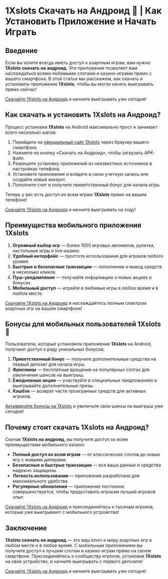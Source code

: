 # 1Xslots Скачать на Андроид 📲 | Как Установить Приложение и Начать Играть

## Введение

Если вы хотите всегда иметь доступ к азартным играм, вам нужно **1Xslots скачать на андроид**. Это приложение позволяет вам наслаждаться всеми любимыми слотами и казино-играми прямо с вашего смартфона. В этой статье мы расскажем, как скачать и установить приложение **1Xslots**, чтобы вы могли начать выигрывать прямо сейчас!

[Скачайте 1Xslots на Андроид](https://brandplay.link/hSB1khtr) и начните выигрывать уже сегодня!

## Как скачать и установить 1Xslots на Андроид?

Процесс установки **1Xslots** на Android максимально прост и занимает всего несколько шагов:

1. Перейдите на [официальный сайт 1Xslots](https://brandplay.link/hSB1khtr) через браузер вашего смартфона.
2. Нажмите на кнопку «Скачать на Андроид», чтобы загрузить APK-файл.
3. Разрешите установку приложений из неизвестных источников в настройках телефона.
4. Установите приложение и войдите в свою учетную запись или создайте новый аккаунт.
5. Пополните счет и получите приветственный бонус для начала игры.

Теперь у вас есть доступ ко всем играм **1Xslots** прямо на вашем телефоне!

[Скачайте 1Xslots на Андроид](https://brandplay.link/hSB1khtr) и начните выигрывать на ходу!

## Преимущества мобильного приложения 1Xslots

1. **Огромный выбор игр** — более 1000 игровых автоматов, рулетка, настольные игры и live-казино.
2. **Удобный интерфейс** — простота использования для игроков любого уровня.
3. **Быстрые и безопасные транзакции** — пополнение и вывод средств в несколько кликов.
4. **Пуш-уведомления** — получайте информацию о новых акциях и бонусах.
5. **Мобильный доступ** — играйте в любимые игры в любое время и в любом месте.

[Скачайте 1Xslots на Андроид](https://brandplay.link/hSB1khtr) и наслаждайтесь полным спектром азартных игр на вашем смартфоне!

## Бонусы для мобильных пользователей 1Xslots 🎁

Пользователи, которые установили приложение **1Xslots** на Android, получают доступ к ряду уникальных бонусов:

1. **Приветственный бонус** — получите дополнительные средства на первый депозит для начала игры.
2. **Фриспины** — бесплатные вращения на популярных слотах для увеличения шансов на выигрыш.
3. **Ежедневные акции** — участвуйте в специальных предложениях и выигрывайте дополнительные призы.
4. **Кэшбэк** — возврат части проигранных средств для активных игроков.

[Активируйте бонусы на 1Xslots](https://brandplay.link/hSB1khtr) и увеличьте свои шансы на выигрыш уже сегодня!

## Почему стоит скачать 1Xslots на Андроид?

Скачав **1Xslots на андроид**, вы получите доступ ко всем преимуществам мобильного казино:

- **Полный доступ ко всем играм** — от классических слотов до новых игр с живыми дилерами.
- **Безопасные и быстрые транзакции** — все ваши данные и средства надежно защищены.
- **Легкость использования** — приложение разработано для максимального удобства.
- **Регулярные обновления** — приложение постоянно совершенствуется, чтобы предоставить игрокам лучший игровой опыт.

[Скачайте 1Xslots на Андроид](https://brandplay.link/hSB1khtr) и присоединяйтесь к тысячам игроков, которые уже выигрывают с мобильного устройства!

## Заключение

**1Xslots скачать на андроид** — это ваш ключ к миру азартных игр в любом месте и в любое время. С мобильным приложением вы получите доступ к лучшим слотам и казино-играм прямо на своем смартфоне. Присоединяйтесь к сообществу игроков, установив **1Xslots** на свое устройство, и начните выигрывать с первого депозита!

[Скачайте 1Xslots на Андроид](https://brandplay.link/hSB1khtr) и начните выигрывать уже сегодня!
